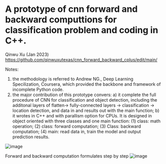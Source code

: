 
# A prototype of cnn forward and backward computtions for classification problem and coding in C++.
Qinwu Xu (Jan 2023) https://github.com/qinwuxutexas/cnn_forward_backward_cplus/edit/main/

Notes:
1) the methodology is referred to Andrew NG., Deep Learning Specilization, Coursera, which provided the backbone and framework of incomplete Python code.
2) the major contribution of this prototype convers:
  a) it complete the full procedure of CNN for classification and object detection, including the additonal layers of flatten-> fully-connected layers -> classification -> location detection, and data in and results out with the main function; 
  b) it wrotes in C++ and with parallism option for CPUs. It is designed in object oriented with three classes and one main function: 
     (1) class: math operation; 
     (2) class: forward computation;
     (3) Class: backward computation;
     (4) main: read data in, train the model and output prediction results.

![image](https://user-images.githubusercontent.com/78186650/212702824-d621ca39-5b29-4632-8095-28e5c6fbf079.png)

Forward and backward computation formulates step by step
![image](https://user-images.githubusercontent.com/78186650/213824970-4dd09629-2c79-4a9e-b14e-d1fe87f1c664.png)




